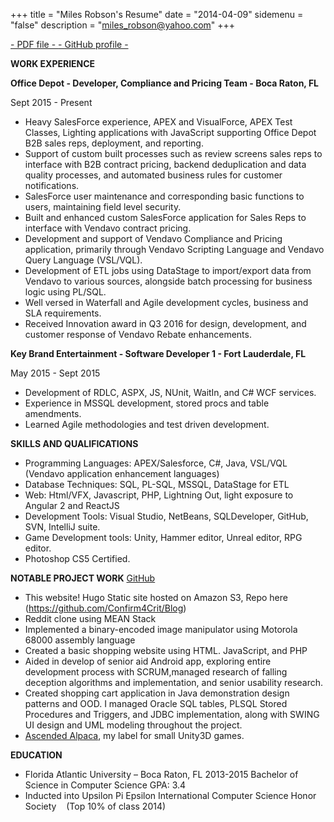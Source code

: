 +++
title = "Miles Robson's Resume"
date = "2014-04-09"
sidemenu = "false"
description = "miles_robson@yahoo.com"
+++

[ - PDF file - ](https://drive.google.com/open?id=0B4ZgURhHzuGKX1BUUXVEVExLQUE)[ - GitHub profile -](https://github.com/Confirm4Crit)

**WORK EXPERIENCE**

**Office Depot - Developer, Compliance and Pricing Team - Boca Raton, FL**

Sept 2015 - Present

- Heavy SalesForce experience, APEX and VisualForce, APEX Test Classes, Lighting applications with JavaScript supporting Office Depot B2B sales reps, deployment, and reporting.
- Support of custom built processes such as review screens sales reps to interface with B2B contract pricing, backend deduplication and data quality processes, and automated business rules for customer notifications.
- SalesForce user maintenance and corresponding basic functions to users, maintaining field level security.
- Built and enhanced custom SalesForce application for Sales Reps to interface with Vendavo contract pricing.
- Development and support of Vendavo Compliance and Pricing application, primarily through Vendavo Scripting Language and Vendavo Query Language (VSL/VQL).
- Development of ETL jobs using DataStage to import/export data from Vendavo to various sources, alongside batch processing for business logic using PL/SQL.
- Well versed in Waterfall and Agile development cycles, business and SLA requirements.
- Received Innovation award in Q3 2016 for design, development, and customer response of Vendavo Rebate enhancements.

**Key Brand Entertainment - Software Developer 1 - Fort Lauderdale, FL**

May 2015 - Sept 2015

- Development of RDLC, ASPX, JS, NUnit, WaitIn, and C# WCF services.
- Experience in MSSQL development, stored procs and table amendments.
- Learned Agile methodologies and test driven development.

**SKILLS AND QUALIFICATIONS**

- Programming Languages: APEX/Salesforce, C#, Java, VSL/VQL (Vendavo application enhancement languages)
- Database Techniques: SQL, PL-SQL, MSSQL, DataStage for ETL
- Web: Html/VFX, Javascript, PHP, Lightning Out, light exposure to Angular 2 and ReactJS
- Development Tools: Visual Studio, NetBeans, SQLDeveloper, GitHub, SVN, IntelliJ suite.
- Game Development tools: Unity, Hammer editor, Unreal editor, RPG editor.
- Photoshop CS5 Certified.

**NOTABLE PROJECT WORK** [GitHub](https://github.com/Confirm4Crit)

- This website! Hugo Static site hosted on Amazon S3, Repo here (https://github.com/Confirm4Crit/Blog)
- Reddit clone using MEAN Stack
- Implemented a binary-encoded image manipulator using Motorola 68000 assembly language
- Created a basic shopping website using HTML. JavaScript, and PHP
- Aided in develop of senior aid Android app, exploring entire development process with SCRUM,managed research of falling deception algorithms and implementation, and senior usability research.
- Created shopping cart application in Java demonstration design patterns and OOD. I managed Oracle SQL tables, PLSQL Stored Procedures and Triggers, and JDBC implementation, along with SWING UI design and UML modeling throughout the project.  
- [Ascended Alpaca](ascendedalpaca.com), my label for small Unity3D games.

**EDUCATION**

- Florida Atlantic University – Boca Raton, FL 2013-2015 Bachelor of Science in Computer Science GPA: 3.4 
 - Inducted into Upsilon Pi Epsilon International Computer Science Honor Society    (Top 10% of class 2014)